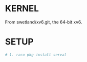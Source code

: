 # KERNEL
From swetland/xv6.git, the 64-bit xv6.

# SETUP

```bash
# 1. raco pkg install serval

```
